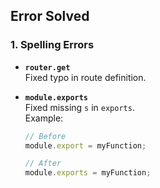 ## Error Solved

### 1. Spelling Errors

- **`router.get`**  
  Fixed typo in route definition.

- **`module.exports`**  
  Fixed missing `s` in `exports`.  
  Example:  
  ```javascript
  // Before
  module.export = myFunction;

  // After
  module.exports = myFunction;
